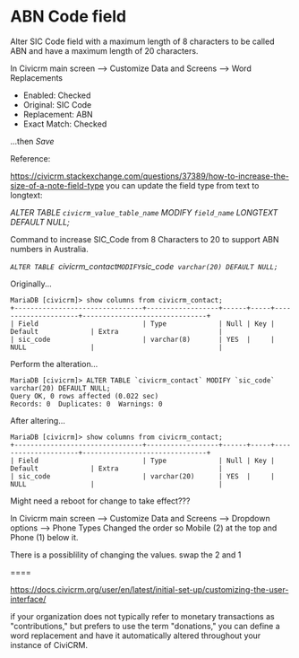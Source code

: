 # ABN Code field

Alter SIC Code field with a maximum length of 8 characters to be called ABN and have a maximum length of 20 characters.

In Civicrm main screen --> Customize Data and Screens --> Word Replacements

* Enabled: Checked
* Original: SIC Code
* Replacement: ABN
* Exact Match: Checked

...then *Save*

Reference:

https://civicrm.stackexchange.com/questions/37389/how-to-increase-the-size-of-a-note-field-type
you can update the field type from text to longtext:

*ALTER TABLE `civicrm_value_table_name` MODIFY `field_name` LONGTEXT DEFAULT NULL;*

Command to increase SIC_Code from 8 Characters to 20 to support ABN numbers in Australia.

*`ALTER TABLE `civicrm_contact` MODIFY `sic_code` varchar(20) DEFAULT NULL;`*

Originally...
```
MariaDB [civicrm]> show columns from civicrm_contact;
+--------------------------------+------------------+------+-----+---------------------+-------------------------------+
| Field                          | Type             | Null | Key | Default             | Extra                         |
| sic_code                       | varchar(8)       | YES  |     | NULL                |                               |
```

Perform the alteration...
```
MariaDB [civicrm]> ALTER TABLE `civicrm_contact` MODIFY `sic_code` varchar(20) DEFAULT NULL;
Query OK, 0 rows affected (0.022 sec)
Records: 0  Duplicates: 0  Warnings: 0
```

After altering...
```
MariaDB [civicrm]> show columns from civicrm_contact;
+--------------------------------+------------------+------+-----+---------------------+-------------------------------+
| Field                          | Type             | Null | Key | Default             | Extra                         |
| sic_code                       | varchar(20)      | YES  |     | NULL                |                               |
```

Might need a reboot for change to take effect???

In Civicrm main screen --> Customize Data and Screens --> Dropdown options --> Phone Types 
Changed the order so Mobile (2) at the top and Phone (1) below it.

There is a possiblility of changing the values. swap the 2 and 1

====

https://docs.civicrm.org/user/en/latest/initial-set-up/customizing-the-user-interface/

if your organization does not typically refer to monetary transactions as "contributions," but prefers to use the term "donations," you can define a word replacement and have it automatically altered throughout your instance of CiviCRM.
